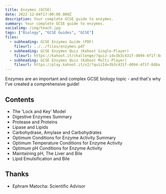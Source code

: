 ```yaml
---
title: Enzymes (GCSE)
date: 2022-12-04T17:00:00.000Z
description: Your complete GCSE guide to enzymes.
summary: Your complete GCSE guide to enzymes.
socialimg: /img/teach.jpg
tags: ["Biology", "GCSE Guides", "GCSE"]
files:
  - subheading: GCSE Enzymes Guide (PDF)
    fileurl: ../../files/enzymes.pdf
  - subheading: GCSE Enzymes Quiz (Kahoot Single-Player)
    fileurl: https://kahoot.it/challenge/?quiz-id=3b3c431f-d094-4f1f-8d8a-0a5e97f2951e&single-player=true
  - subheading: GCSE Enzymes Quiz (Kahoot Multi-Player)
    fileurl: https://play.kahoot.it/v2/?quizId=3b3c431f-d094-4f1f-8d8a-0a5e97f2951e
---
```


Enzymes are an important and complex GCSE biology topic - and that's why I've created a comprehensive guide!

## Contents

- The 'Lock and Key' Model
- Digestive Enzymes Summary
- Protease and Proteins
- Lipase and Lipids
- Carbohydrase, Amylase and Carbohydrates
- Optimum Conditions for Enzyme Activity Summary
- Optimum Temperature Conditions for Enzyme Activity
- Optimum pH Conditions for Enzyme Activity
- Maintaining pH, The Liver and Bile
- Lipid Emulsification and Bile

## Thanks

- Ephram Matocha: Scientific Advisor
